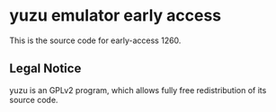 yuzu emulator early access
=============

This is the source code for early-access 1260.

## Legal Notice

yuzu is an GPLv2 program, which allows fully free redistribution of its source code.